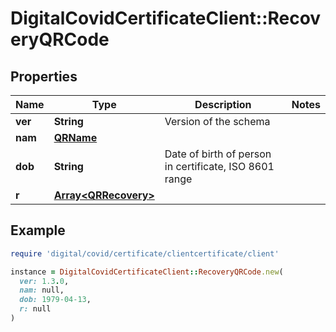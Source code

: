 # DigitalCovidCertificateClient::RecoveryQRCode

## Properties

| Name | Type | Description | Notes |
| ---- | ---- | ----------- | ----- |
| **ver** | **String** | Version of the schema |  |
| **nam** | [**QRName**](QRName.md) |  |  |
| **dob** | **String** | Date of birth of person in certificate, ISO 8601 range |  |
| **r** | [**Array&lt;QRRecovery&gt;**](QRRecovery.md) |  |  |

## Example

```ruby
require 'digital/covid/certificate/clientcertificate/client'

instance = DigitalCovidCertificateClient::RecoveryQRCode.new(
  ver: 1.3.0,
  nam: null,
  dob: 1979-04-13,
  r: null
)
```

